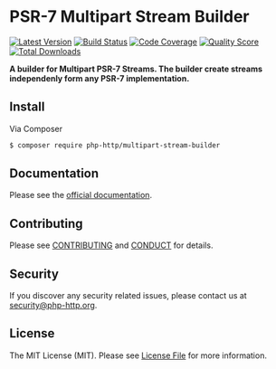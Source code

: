 # PSR-7 Multipart Stream Builder

[![Latest Version](https://img.shields.io/github/release/php-http/multipart-stream-builder.svg?style=flat-square)](https://github.com/php-http/multipart-stream-builder/releases)
[![Build Status](https://img.shields.io/travis/php-http/multipart-stream-builder.svg?style=flat-square)](https://travis-ci.org/php-http/multipart-stream-builder)
[![Code Coverage](https://img.shields.io/scrutinizer/coverage/g/php-http/multipart-stream-builder.svg?style=flat-square)](https://scrutinizer-ci.com/g/php-http/multipart-stream-builder)
[![Quality Score](https://img.shields.io/scrutinizer/g/php-http/multipart-stream-builder.svg?style=flat-square)](https://scrutinizer-ci.com/g/php-http/multipart-stream-builder)
[![Total Downloads](https://img.shields.io/packagist/dt/php-http/multipart-stream-builder.svg?style=flat-square)](https://packagist.org/packages/php-http/multipart-stream-builder)

**A builder for Multipart PSR-7 Streams. The builder create streams independenly form any PSR-7 implementation.**


## Install

Via Composer

``` bash
$ composer require php-http/multipart-stream-builder
```

## Documentation

Please see the [official documentation](http://php-http.readthedocs.org/en/latest/components/multipart-stream-builder.html).


## Contributing

Please see [CONTRIBUTING](CONTRIBUTING.md) and [CONDUCT](CONDUCT.md) for details.


## Security

If you discover any security related issues, please contact us at [security@php-http.org](mailto:security@php-http.org).


## License

The MIT License (MIT). Please see [License File](LICENSE) for more information.
